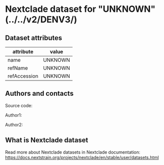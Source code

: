 # Nextclade dataset for "UNKNOWN" (../../v2/DENV3/)


## Dataset attributes

| attribute            | value                                    |
| -------------------- | ---------------------------------------- |
| name                 | UNKNOWN                                  |
| refName              | UNKNOWN                                  |
| refAccession         | UNKNOWN                                  |


## Authors and contacts

Source code: 

Author1: 

Author2: 

## What is Nextclade dataset

Read more about Nextclade datasets in Nextclade documentation: https://docs.nextstrain.org/projects/nextclade/en/stable/user/datasets.html

